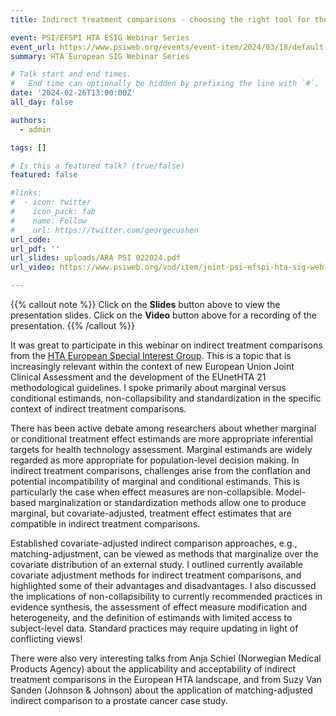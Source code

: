 ```yaml
---
title: Indirect treatment comparisons - choosing the right tool for the job

event: PSI/EFSPI HTA ESIG Webinar Series
event_url: https://www.psiweb.org/events/event-item/2024/03/18/default-calendar/joint-psi-efspi-hta-sig-meeting-indirect-treatment-comparisons-choosing-the-right-tool-for-the-job
summary: HTA European SIG Webinar Series

# Talk start and end times.
#   End time can optionally be hidden by prefixing the line with `#`.
date: '2024-02-26T13:00:00Z'
all_day: false

authors:
  - admin

tags: []

# Is this a featured talk? (true/false)
featured: false

#links:
#  - icon: twitter
#    icon_pack: fab
#    name: Follow
#    url: https://twitter.com/georgecushen
url_code: 
url_pdf: ''
url_slides: uploads/ARA PSI 022024.pdf
url_video: https://www.psiweb.org/vod/item/joint-psi-efspi-hta-sig-webinar-indirect-treatment-comparisons---choosing-the-right-tool-for-the-job-(part-1)

---
```


{{% callout note %}}
Click on the **Slides** button above to view the presentation slides. 
Click on the **Video** button above for a recording of the presentation. 
{{% /callout %}}

It was great to participate in this webinar on indirect treatment comparisons from the [HTA European Special Interest Group](https://psiweb.org/sigs-special-interest-groups/hta). This is a topic that is increasingly relevant within the context of new European Union Joint Clinical Assessment and the development of the EUnetHTA 21 methodological guidelines. I spoke primarily about marginal versus conditional estimands, non-collapsibility and standardization in the specific context of indirect treatment comparisons. 

There has been active debate among researchers about whether marginal or conditional treatment effect estimands are more appropriate inferential targets for health technology assessment. Marginal estimands are widely regarded as more appropriate for population-level decision making. In indirect treatment comparisons, challenges arise from the conflation and potential incompatibility of marginal and conditional estimands. This is particularly the case when effect measures are non-collapsible. Model-based marginalization or standardization methods allow one to produce marginal, but covariate-adjusted, treatment effect estimates that are compatible in indirect treatment comparisons.

Established covariate-adjusted indirect comparison approaches, e.g., matching-adjustment, can be viewed as methods that marginalize over the covariate distribution of an external study. I outlined currently available covariate adjustment methods for indirect treatment comparisons, and highlighted some of their advantages and disadvantages. I also discussed the implications of non-collapsibility to currently recommended practices in evidence synthesis, the assessment of effect measure modification and heterogeneity, and the definition of estimands with limited access to subject-level data. Standard practices may require updating in light of conflicting views!

There were also very interesting talks from Anja Schiel (Norwegian Medical Products Agency) about the applicability and acceptability of indirect treatment comparisons in the European HTA landscape, and from Suzy Van Sanden (Johnson & Johnson) about the application of matching-adjusted indirect comparison to a prostate cancer case study. 
